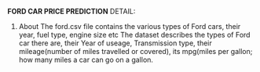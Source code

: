 **FORD CAR PRICE PREDICTION**
DETAIL:
1. About
The ford.csv file contains the various types of Ford cars, their year, fuel type, engine size etc
The dataset describes the types of Ford car there are, their Year of useage, Transmission type, their mileage(number of miles travelled or covered), its mpg(miles per gallon; how many miles a car can go on a gallon. 
